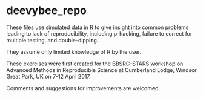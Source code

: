 # deevybee_repo
These files use simulated data in R to give insight into common problems leading to lack of reproducibility, including p-hacking, failure to correct for multiple testing, and double-dipping.

They assume only limited knowledge of R by the user.

These exercises were first created for the BBSRC-STARS workshop on Advanced Methods in Reproducible Science at Cumberland Lodge, Windsor Great Park, UK on 7-12 April 2017.

Comments and suggestions for improvements are welcomed.
